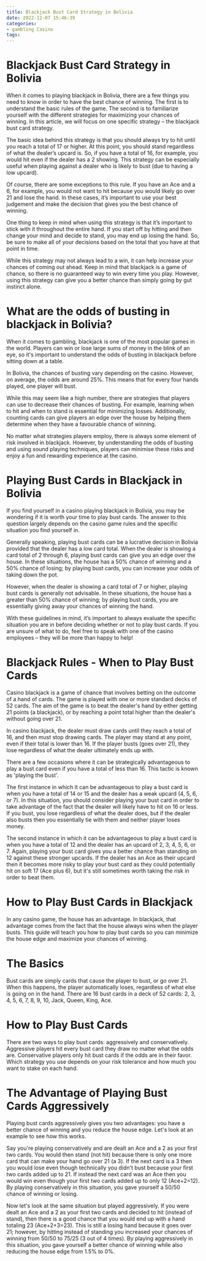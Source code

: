 ```yaml
---
title: Blackjack Bust Card Strategy in Bolivia
date: 2022-12-07 15:46:39
categories:
- gambling Casino
tags:
---
```



#  Blackjack Bust Card Strategy in Bolivia

When it comes to playing blackjack in Bolivia, there are a few things you need to know in order to have the best chance of winning. The first is to understand the basic rules of the game. The second is to familiarize yourself with the different strategies for maximizing your chances of winning. In this article, we will focus on one specific strategy – the blackjack bust card strategy.

The basic idea behind this strategy is that you should always try to hit until you reach a total of 17 or higher. At this point, you should stand regardless of what the dealer’s upcard is. So, if you have a total of 16, for example, you would hit even if the dealer has a 2 showing. This strategy can be especially useful when playing against a dealer who is likely to bust (due to having a low upcard).

Of course, there are some exceptions to this rule. If you have an Ace and a 6, for example, you would not want to hit because you would likely go over 21 and lose the hand. In these cases, it’s important to use your best judgement and make the decision that gives you the best chance of winning.

One thing to keep in mind when using this strategy is that it’s important to stick with it throughout the entire hand. If you start off by hitting and then change your mind and decide to stand, you may end up losing the hand. So, be sure to make all of your decisions based on the total that you have at that point in time.

While this strategy may not always lead to a win, it can help increase your chances of coming out ahead. Keep in mind that blackjack is a game of chance, so there is no guaranteed way to win every time you play. However, using this strategy can give you a better chance than simply going by gut instinct alone.

#  What are the odds of busting in blackjack in Bolivia? 

When it comes to gambling, blackjack is one of the most popular games in the world. Players can win or lose large sums of money in the blink of an eye, so it's important to understand the odds of busting in blackjack before sitting down at a table.

In Bolivia, the chances of busting vary depending on the casino. However, on average, the odds are around 25%. This means that for every four hands played, one player will bust.

While this may seem like a high number, there are strategies that players can use to decrease their chances of busting. For example, learning when to hit and when to stand is essential for minimizing losses. Additionally, counting cards can give players an edge over the house by helping them determine when they have a favourable chance of winning.

No matter what strategies players employ, there is always some element of risk involved in blackjack. However, by understanding the odds of busting and using sound playing techniques, players can minimise these risks and enjoy a fun and rewarding experience at the casino.

#  Playing Bust Cards in Blackjack in Bolivia 

If you find yourself in a casino playing blackjack in Bolivia, you may be wondering if it is worth your time to play bust cards. The answer to this question largely depends on the casino game rules and the specific situation you find yourself in. 

Generally speaking, playing bust cards can be a lucrative decision in Bolivia provided that the dealer has a low card total. When the dealer is showing a card total of 2 through 6, playing bust cards can give you an edge over the house. In these situations, the house has a 50% chance of winning and a 50% chance of losing; by playing bust cards, you can increase your odds of taking down the pot. 

However, when the dealer is showing a card total of 7 or higher, playing bust cards is generally not advisable. In these situations, the house has a greater than 50% chance of winning; by playing bust cards, you are essentially giving away your chances of winning the hand. 

With these guidelines in mind, it’s important to always evaluate the specific situation you are in before deciding whether or not to play bust cards. If you are unsure of what to do, feel free to speak with one of the casino employees – they will be more than happy to help!

#  Blackjack Rules - When to Play Bust Cards 

Casino blackjack is a game of chance that involves betting on the outcome of a hand of cards. The game is played with one or more standard decks of 52 cards. The aim of the game is to beat the dealer's hand by either getting 21 points (a blackjack), or by reaching a point total higher than the dealer's without going over 21.

In casino blackjack, the dealer must draw cards until they reach a total of 16, and then must stop drawing cards. The player may stand at any point, even if their total is lower than 16. If the player busts (goes over 21), they lose regardless of what the dealer ultimately ends up with.

There are a few occasions where it can be strategically advantageous to play a bust card even if you have a total of less than 16. This tactic is known as 'playing the bust'.

The first instance in which it can be advantageous to play a bust card is when you have a total of 14 or 15 and the dealer has a weak upcard (4, 5, 6, or 7). In this situation, you should consider playing your bust card in order to take advantage of the fact that the dealer will likely have to hit on 16 or less. If you bust, you lose regardless of what the dealer does, but if the dealer also busts then you essentially tie with them and neither player loses money.

The second instance in which it can be advantageous to play a bust card is when you have a total of 12 and the dealer has an upcard of 2, 3, 4, 5, 6, or 7. Again, playing your bust card gives you a better chance than standing on 12 against these stronger upcards. If the dealer has an Ace as their upcard then it becomes more risky to play your bust card as they could potentially hit on soft 17 (Ace plus 6), but it's still sometimes worth taking the risk in order to beat them.

#  How to Play Bust Cards in Blackjack

In any casino game, the house has an advantage. In blackjack, that advantage comes from the fact that the house always wins when the player busts. This guide will teach you how to play bust cards so you can minimize the house edge and maximize your chances of winning.

# The Basics

Bust cards are simply cards that cause the player to bust, or go over 21. When this happens, the player automatically loses, regardless of what else is going on in the hand. There are 16 bust cards in a deck of 52 cards: 2, 3, 4, 5, 6, 7, 8, 9, 10, Jack, Queen, King, Ace.

# How to Play Bust Cards

There are two ways to play bust cards: aggressively and conservatively. Aggressive players hit every bust card they draw no matter what the odds are. Conservative players only hit bust cards if the odds are in their favor. Which strategy you use depends on your risk tolerance and how much you want to stake on each hand.

# The Advantage of Playing Bust Cards Aggressively

Playing bust cards aggressively gives you two advantages: you have a better chance of winning and you reduce the house edge. Let's look at an example to see how this works.

Say you're playing conservatively and are dealt an Ace and a 2 as your first two cards. You would then stand (not hit) because there is only one more card that can make your hand go over 21 (a 3). If the next card is a 3 then you would lose even though technically you didn't bust because your first two cards added up to 21. If instead the next card was an Ace then you would win even though your first two cards added up to only 12 (Ace+2=12). By playing conservatively in this situation, you gave yourself a 50/50 chance of winning or losing.

Now let's look at the same situation but played aggressively. If you were dealt an Ace and a 2 as your first two cards and decided to hit (instead of stand), then there is a good chance that you would end up with a hand totaling 23 (Ace+2+3=23). This is still a losing hand because it goes over 21; however, by hitting instead of standing you increased your chances of winning from 50/50 to 75/25 (3 out of 4 times). By playing aggressively in this situation, you gave yourself a better chance of winning while also reducing the house edge from 1.5% to 0%.